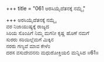 +++
title = "061 ಅರಸಿಯೈದೆತನಕ್ಕೆ ನಮ್ಮೈ"

+++
ಅರಸಿಯೈದೆತನಕ್ಕೆ ನಮ್ಮೈ  
ವರ ನಿಜಾಯುಷ್ಯಕ್ಕೆ ರಾಜ್ಯದ  
ಸಿರಿಯ ಸೊಂಪಿಗೆ ನಿಮ್ಮ ಮಗನೀ ಕೃಷ್ಣ ಹೊಣೆ ನಮಗೆ  
ಸುರರು ಸರಿಯಿಲ್ಲೆಮಗೆ ಮಿಕ್ಕಿನ  
ನರರು ಗಣ್ಯವೆ ಮಾವ ಕೇಳೆಂ  
ದರಸ ವಸುದೇವನನು ಮಧುರೋಕ್ತಿಯಲಿ ಮನ್ನಿಸಿದ      ॥61॥